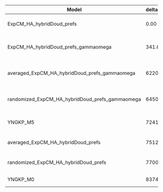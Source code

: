 | Model                                           | deltaAIC | LogLikelihood | nParams | ParamValues                                               |
|-------------------------------------------------|----------|---------------|---------|-----------------------------------------------------------|
| ExpCM_HA_hybridDoud_prefs                       | 0.00     | -51570.29     | 6       | beta=1.57, kappa=3.43, omega=0.24                         |
| ExpCM_HA_hybridDoud_prefs_gammaomega            | 341.68   | -51740.13     | 7       | alpha_omega=2.97, beta=1.59, beta_omega=10.00, kappa=3.54 |
| averaged_ExpCM_HA_hybridDoud_prefs_gammaomega   | 6220.28  | -54679.43     | 7       | alpha_omega=1.04, beta=1.54, beta_omega=10.00, kappa=3.20 |
| randomized_ExpCM_HA_hybridDoud_prefs_gammaomega | 6450.48  | -54794.53     | 7       | alpha_omega=1.08, beta=0.07, beta_omega=10.00, kappa=3.22 |
| YNGKP_M5                                        | 7241.34  | -55184.96     | 12      | alpha_omega=1.04, beta_omega=10.00, kappa=2.93            |
| averaged_ExpCM_HA_hybridDoud_prefs              | 7512.54  | -55326.56     | 6       | beta=1.28, kappa=3.12, omega=0.11                         |
| randomized_ExpCM_HA_hybridDoud_prefs            | 7700.74  | -55420.66     | 6       | beta=0.03, kappa=3.11, omega=0.11                         |
| YNGKP_M0                                        | 8374.76  | -55752.67     | 11      | kappa=2.83, omega=0.10                                    |